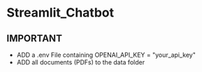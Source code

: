 # Streamlit_Chatbot

## IMPORTANT
- ADD a .env File containing OPENAI_API_KEY = "your_api_key"
- ADD all documents (PDFs) to the data folder